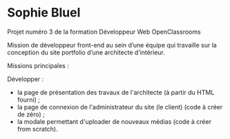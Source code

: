 # Sophie Bluel

Projet numéro 3 de la formation Développeur Web OpenClassrooms

Mission de développeur front-end au sein d’une équipe qui travaille sur la conception du site portfolio d’une architecte d’intérieur.

Missions principales :

Développer :

- la page de présentation des travaux de l'architecte (à partir du HTML fourni) ;
- la page de connexion de l'administrateur du site (le client) (code à créer de zéro) ;
- la modale permettant d'uploader de nouveaux médias (code à créer from scratch).
